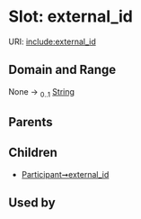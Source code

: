 
# Slot: external_id




URI: [include:external_id](https://w3id.org/include/external_id)


## Domain and Range

None &#8594;  <sub>0..1</sub> [String](types/String.md)

## Parents


## Children

 *  [Participant➞external_id](Participant_external_id.md)

## Used by

